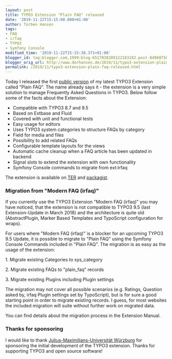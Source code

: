 ```yaml
---
layout: post
title: TYPO3 Extension "Plain FAQ" released
date: '2019-11-22T15:15:00.000+01:00'
author: Torben Hansen
tags:
- FAQ
- irfaq
- TYPO3
- Symfony Console
modified_time: '2019-11-22T15:15:30.371+01:00'
blogger_id: tag:blogger.com,1999:blog-6517038209122183182.post-849607586137241027
blogger_orig_url: http://www.derhansen.de/2019/11/typo3-extension-plain-faq-released.html
permalink: /2019/11/typo3-extension-plain-faq-released.html
---
```


Today I released the first [public version](https://extensions.typo3.org/extension/plain_faq) of my latest TYPO3
Extension called "Plain FAQ". The name already says it - the extension is a very simple solution to manage Frequently
Asked Questions in TYPO3. Below follow some of the facts about the Extension:

* Compatible with TYPO3 8.7 and 9.5
* Based on Extbase and Fluid
* Covered with unit and functional tests
* Easy usage for editors
* Uses TYPO3 system categories to structure FAQs by category
* Field for media and files
* Possibility to add related FAQs
* Configurable template layouts for the views
* Automatic cache cleanup when a FAQ article has been updated in backend
* Signal slots to extend the extension with own functionality
* Symfony Console commands to migrate from ext:irfaq

The extension is available on [TER](https://extensions.typo3.org/extension/plain_faq)
and [packagist](https://packagist.org/packages/derhansen/plain-faq).

### Migration from "Modern FAQ (irfaq)"

If you currently use the TYPO3 Extension "Modern FAQ (irfaq)" you may have noticed, that the extension is not compatible
to TYPO3 9.5 (last Extension-Update in March 2018)  and the architecture is quite old (AbstractPlugin, Marker Based
Templates and TypoScript configuration for wraps).

For users where "Modern FAQ (irfaq)" is a blocker for an upcoming TYPO3 9.5 Update, it is possible to migrate to "Plain
FAQ" using the Symfony Console Commands included in "Plain FAQ". The migration is as easy as the usage of the extension:

1\. Migrate existing Categories to sys\_category

2\. Migrate existing FAQs to "plain\_faq" records

3\. Migrate existing Plugins including Plugin settings

The migration may not cover all possible scenarios (e.g. Ratings, Question asked by, irfaq Plugin settings set by
TypoScript), but is for sure a good starting point in order to migrate existing records. I guess, for most websites the
included migration will suite without further work on migrated data.

You can find details about the migration process in the Extension Manual.

### Thanks for sponsoring

I would like to thank [Julius-Maximilians-Universität Würzburg](https://www.uni-wuerzburg.de/) for sponsoring the
initial development of the TYPO3 extension. Thanks for supporting TYPO3 and open source software!